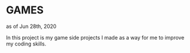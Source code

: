 # GAMES
as of Jun 28th, 2020

In this project is my game side projects I made as a way for me to improve my coding skills.
